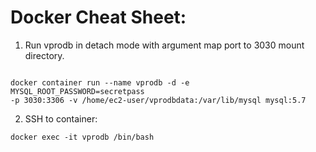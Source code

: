 # Docker Cheat Sheet:

1.  Run vprodb in detach mode with argument map port to 3030 mount
    directory.

```

docker container run --name vprodb -d -e MYSQL_ROOT_PASSWORD=secretpass
-p 3030:3306 -v /home/ec2-user/vprodbdata:/var/lib/mysql mysql:5.7

```

2.  SSH to container:

```docker exec -it vprodb /bin/bash```
